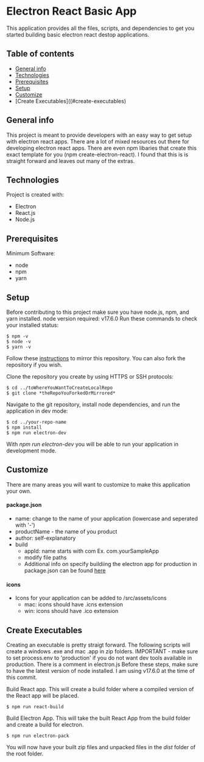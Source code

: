 # Electron React Basic App

This application provides all the files, scripts, and dependencies to get you started building basic electron react destop applications.

## Table of contents
* [General info](#general-info)
* [Technologies](#technologies)
* [Prerequisites](#prerequisites)
* [Setup](#setup)
* [Customize](#customize)
* [Create Executables]((#create-executables)

## General info
This project is meant to provide developers with an easy way to get setup with electron react apps. There are a lot of mixed resources out there for developing electron react apps. There are even npm libaries that create this exact template for you (npm create-electron-react). I found that this is is straight forward and leaves out many of the extras.
	
## Technologies
Project is created with:
* Electron
* React.js
* Node.js 

## Prerequisites
Minimum Software:
* node 
* npm
* yarn 
	
## Setup
Before contributing to this project make sure you have node.js, npm, and yarn installed.
node version required: v17.6.0
Run these commands to check your installed status:

```
$ npm -v
$ node -v
$ yarn -v
```

Follow these [instructions](https://docs.github.com/en/repositories/creating-and-managing-repositories/duplicating-a-repository) to mirror this repository.
You can also fork the repository if you wish.

Clone the repository you create by using HTTPS or SSH protocols:

```
$ cd ../toWhereYouWantToCreateLocalRepo
$ git clone *theRepoYouForkedOrMirrored*
```

Navigate to the git repository, install node dependencies, and run the application in dev mode:

```
$ cd ../your-repo-name
$ npm install
$ npm run electron-dev
```

With *npm run electron-dev* you will be able to run your application in development mode.

## Customize

There are many areas you will want to customize to make this application your own.

#### package.json
* name: change to the name of your application (lowercase and seperated with '-')
* productName - the name of you product
* author: self-explanatory
* build
  - appId: name starts with com Ex. com.yourSampleApp
  - modify file paths
  - Additional info on specify buildiing the electron app for production in package.json can be found [here](https://www.electron.build/)

#### icons
* Icons for your application can be added to /src/assets/icons
  - mac: icons should have .icns extension
  - win: icons should have .ico extension

## Create Executables

Creating an executable is pretty straigt forward. The following scripts will create a windows .exe and mac .app in zip folders. 
IMPORTANT - make sure to set process.env to 'production' if you do not want dev tools available in production. There is a comment in electron.js
Before these steps, make sure to have the latest version of node installed. I am using v17.6.0 at the time of this commit.

Build React app. This will create a build folder where a compiled version of the React app will be placed.
```
$ npm run react-build
```

Build Electron App. This will take the built React App from the build folder and create a build for electron.
```
$ npm run electron-pack
```

You will now have your built zip files and unpacked files in the *dist* folder of the root folder.



